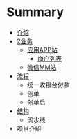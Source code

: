 # Summary

* [介绍](README.md)
* [2业务](yewu.md)
   * [应用APP站](application.md)
       * [商户列表](shanghu_lie_biao_md.md)
   * [微信MM站](wei_xin_mm_zhan.md)
* [流程](process.md)
   * 统一收银台付款
   * 创单
   * 创单后
* [结构](structure.md)
   * 流水线
* 项目介绍

